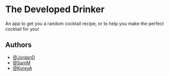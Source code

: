 
# The Developed Drinker

An app to get you a random cocktail recipe, or to help you make the perfect cocktail for you!


## Authors

- [@JordanD](https://www.github.com/Jdrawbond)
- [@SamM](https://www.github.com/Roogert)
- [@KoreyA](https://www.github.com/koreyandrus)